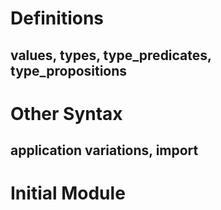 # Definitions
## values, types, type\_predicates, type\_propositions
# Other Syntax
## application variations, import
# Initial Module
